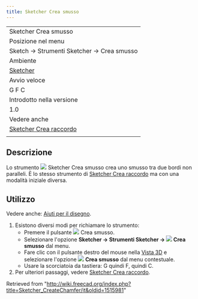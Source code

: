 ```yaml
---
title: Sketcher Crea smusso
---
```

|  |
| --- |
| Sketcher Crea smusso |
| Posizione nel menu |
| Sketch → Strumenti Sketcher → Crea smusso |
| Ambiente |
| [Sketcher](/Sketcher_Workbench/it "Sketcher Workbench/it") |
| Avvio veloce |
| G F C |
| Introdotto nella versione |
| 1.0 |
| Vedere anche |
| [Sketcher Crea raccordo](/Sketcher_CreateFillet/it "Sketcher CreateFillet/it") |
|  |

## Descrizione

Lo strumento ![](/images/Sketcher_CreateChamfer.svg) Sketcher Crea smusso crea uno smusso tra due bordi non paralleli. È lo stesso strumento di [Sketcher Crea raccordo](/Sketcher_CreateFillet/it "Sketcher CreateFillet/it") ma con una modalità iniziale diversa.

## Utilizzo

Vedere anche: [Aiuti per il disegno](/Sketcher_Workbench/it#Drawing_aids "Sketcher Workbench/it").

1. Esistono diversi modi per richiamare lo strumento:
   * Premere il pulsante ![](/images/Sketcher_CreateChamfer.svg) Crea smusso.
   * Selezionare l'opzione **Sketcher → Strumenti Sketcher → ![](/images/Sketcher_CreateChamfer.svg) Crea smusso** dal menu.
   * Fare clic con il pulsante destro del mouse nella [Vista 3D](/3D_view/it "3D view/it") e selezionare l'opzione **![](/images/Sketcher_CreateChamfer.svg) Crea smusso** dal menu contestuale.
   * Usare la scorciatoia da tastiera: G quindi F, quindi C.
2. Per ulteriori passaggi, vedere [Sketcher Crea raccordo](/Sketcher_CreateFillet/it#Usage "Sketcher CreateFillet/it").

Retrieved from "<http://wiki.freecad.org/index.php?title=Sketcher_CreateChamfer/it&oldid=1515981>"